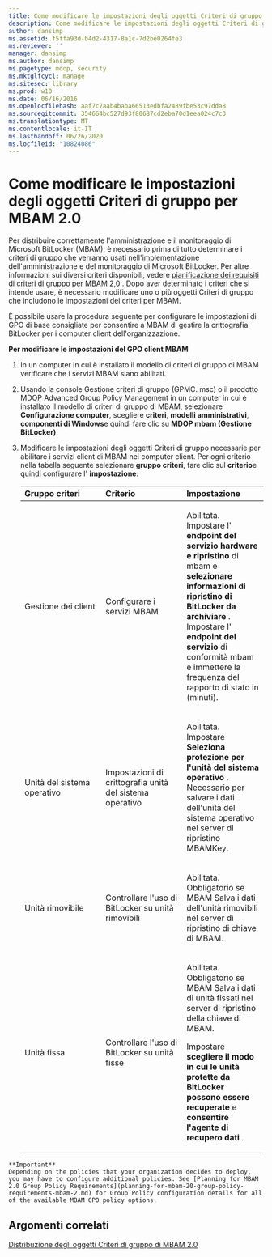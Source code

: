 ```yaml
---
title: Come modificare le impostazioni degli oggetti Criteri di gruppo per MBAM 2.0
description: Come modificare le impostazioni degli oggetti Criteri di gruppo per MBAM 2.0
author: dansimp
ms.assetid: f5ffa93d-b4d2-4317-8a1c-7d2be0264fe3
ms.reviewer: ''
manager: dansimp
ms.author: dansimp
ms.pagetype: mdop, security
ms.mktglfcycl: manage
ms.sitesec: library
ms.prod: w10
ms.date: 06/16/2016
ms.openlocfilehash: aaf7c7aab4baba66513edbfa2489fbe53c97dda8
ms.sourcegitcommit: 354664bc527d93f80687cd2eba70d1eea024c7c3
ms.translationtype: MT
ms.contentlocale: it-IT
ms.lasthandoff: 06/26/2020
ms.locfileid: "10824086"
---
```

# Come modificare le impostazioni degli oggetti Criteri di gruppo per MBAM 2.0


Per distribuire correttamente l'amministrazione e il monitoraggio di Microsoft BitLocker (MBAM), è necessario prima di tutto determinare i criteri di gruppo che verranno usati nell'implementazione dell'amministrazione e del monitoraggio di Microsoft BitLocker. Per altre informazioni sui diversi criteri disponibili, vedere [pianificazione dei requisiti di criteri di gruppo per MBAM 2,0](planning-for-mbam-20-group-policy-requirements-mbam-2.md) . Dopo aver determinato i criteri che si intende usare, è necessario modificare uno o più oggetti Criteri di gruppo che includono le impostazioni dei criteri per MBAM.

È possibile usare la procedura seguente per configurare le impostazioni di GPO di base consigliate per consentire a MBAM di gestire la crittografia BitLocker per i computer client dell'organizzazione.

**Per modificare le impostazioni del GPO client MBAM**

1.  In un computer in cui è installato il modello di criteri di gruppo di MBAM verificare che i servizi MBAM siano abilitati.

2.  Usando la console Gestione criteri di gruppo (GPMC. msc) o il prodotto MDOP Advanced Group Policy Management in un computer in cui è installato il modello di criteri di gruppo di MBAM, selezionare **Configurazione computer**, scegliere **criteri**, **modelli amministrativi**, **componenti di Windows**e quindi fare clic su **MDOP mbam (Gestione BitLocker)**.

3.  Modificare le impostazioni degli oggetti Criteri di gruppo necessarie per abilitare i servizi client di MBAM nei computer client. Per ogni criterio nella tabella seguente selezionare **gruppo criteri**, fare clic sul **criterio**e quindi configurare l' **impostazione**:

    <table>
    <colgroup>
    <col width="33%" />
    <col width="33%" />
    <col width="33%" />
    </colgroup>
    <thead>
    <tr class="header">
    <th align="left">Gruppo criteri</th>
    <th align="left">Criterio</th>
    <th align="left">Impostazione</th>
    </tr>
    </thead>
    <tbody>
    <tr class="odd">
    <td align="left"><p>Gestione dei client</p></td>
    <td align="left"><p>Configurare i servizi MBAM</p></td>
    <td align="left"><p>Abilitata. Impostare l' <strong> endpoint del servizio hardware e ripristino </strong> di mbam e <strong> selezionare informazioni di ripristino di BitLocker da archiviare </strong> . Impostare l' <strong> endpoint del servizio </strong> di conformità mbam e immettere la frequenza del rapporto di stato in (minuti).</p></td>
    </tr>
    <tr class="even">
    <td align="left"><p>Unità del sistema operativo</p></td>
    <td align="left"><p>Impostazioni di crittografia unità del sistema operativo</p></td>
    <td align="left"><p>Abilitata. Impostare <strong> Seleziona protezione per l'unità del sistema operativo </strong> . Necessario per salvare i dati dell'unità del sistema operativo nel server di ripristino MBAMKey.</p></td>
    </tr>
    <tr class="odd">
    <td align="left"><p>Unità rimovibile</p></td>
    <td align="left"><p>Controllare l'uso di BitLocker su unità rimovibili</p></td>
    <td align="left"><p>Abilitata. Obbligatorio se MBAM Salva i dati dell'unità rimovibili nel server di ripristino di chiave di MBAM.</p></td>
    </tr>
    <tr class="even">
    <td align="left"><p>Unità fissa</p></td>
    <td align="left"><p>Controllare l'uso di BitLocker su unità fisse</p></td>
    <td align="left"><p>Abilitata. Obbligatorio se MBAM Salva i dati di unità fissati nel server di ripristino della chiave di MBAM.</p>
    <p>Impostare <strong> scegliere il modo in cui le unità protette da BitLocker possono essere recuperate </strong> e <strong> consentire l'agente di recupero dati </strong> .</p></td>
    </tr>
    </tbody>
    </table>



~~~
**Important**  
Depending on the policies that your organization decides to deploy, you may have to configure additional policies. See [Planning for MBAM 2.0 Group Policy Requirements](planning-for-mbam-20-group-policy-requirements-mbam-2.md) for Group Policy configuration details for all of the available MBAM GPO policy options.
~~~



## Argomenti correlati


[Distribuzione degli oggetti Criteri di gruppo di MBAM 2.0](deploying-mbam-20-group-policy-objects-mbam-2.md)









